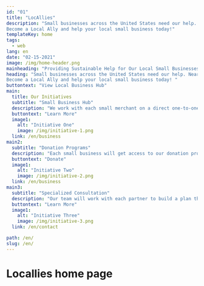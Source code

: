 ```yaml
---
id: "01"
title: "LocAllies"
description: "Small businesses across the United States need our help. Nearly a quarter of US small merchants are closed and overall revenue is still down for many due to the COVID-19 pandemic.*
Become a Local Ally and help your local small business today!"
templateKey: home
tags:
  - web
lang: en
date: "02-15-2021"
image: /img/home-header.png
mainheading: "Providing Sustainable Help for Our Local Small Businesses"
heading: "Small businesses across the United States need our help. Nearly a quarter of US small merchants are closed and overall revenue is still down for many due to the COVID-19 pandemic.*
Become a Local Ally and help your local small business today! "
buttontext: "View Local Business Hub"
main:
  title: Our Initiatives
  subtitle: "Small Business Hub"
  description: "We work with each small merchant on a direct one-to-one basis to make sure they are getting the specific help they need starting with their own specialized page on our small business hub that includes relevant information tailored to your needs."
  buttontext: "Learn More"
  image1:
    alt: "Initiative One"
    image: /img/initiative-1.png
  link: /en/business
main2:
  subtitle: "Donation Programs"
  description: "Each small business will get access to our donation programs, which include but are not limited to gift vouchers and donate-a-meal opportunities - 100% of these funds raised will go back to the business."
  buttontext: "Donate"
  image1:
    alt: "Initiative Two"
    image: /img/initiative-2.png
  link: /en/business
main3:
  subtitle: "Specialized Consultation"
  description: "Our team will work with each partner to build a plan that includes digital and social media marketing help and, if needed, translation services (languages currently supported include Mandarin and Cantonese) - all provided free-of-service."
  buttontext: "Learn More"
  image1:
    alt: "Initiative Three"
    image: /img/initiative-3.png
  link: /en/contact

path: /en/
slug: /en/
---
```


# Locallies home page

<br>
